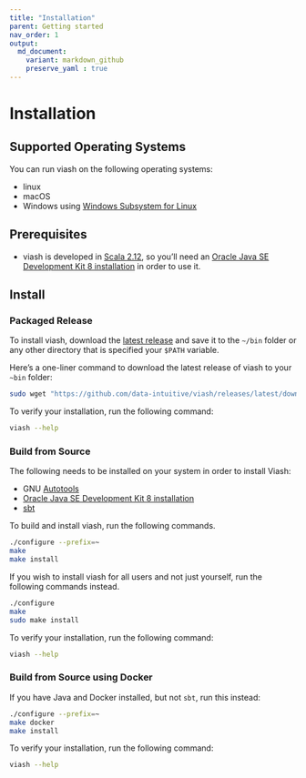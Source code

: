 ```yaml
---
title: "Installation"
parent: Getting started
nav_order: 1
output:
  md_document:
    variant: markdown_github
    preserve_yaml : true
---
```


# Installation

## Supported Operating Systems

You can run viash on the following operating systems:

-   linux
-   macOS
-   Windows using [Windows Subsystem for
    Linux](https://docs.microsoft.com/en-us/windows/wsl/install-win10)

## Prerequisites

-   viash is developed in [Scala 2.12](https://www.scala-lang.org/), so
    you’ll need an [Oracle Java SE Development Kit 8
    installation](https://www.oracle.com/java/technologies/javase/javase-jdk8-downloads.html)
    in order to use it.

## Install

### Packaged Release

To install viash, download the [latest
release](https://github.com/data-intuitive/viash/releases/latest) and
save it to the `~/bin` folder or any other directory that is specified
your `$PATH` variable.

Here’s a one-liner command to download the latest release of viash to
your `~bin` folder:

``` bash
sudo wget "https://github.com/data-intuitive/viash/releases/latest/download/viash" -O /bin/viash
```

To verify your installation, run the following command:

``` bash
viash --help
```

### Build from Source

The following needs to be installed on your system in order to install
Viash:

-   GNU
    [Autotools](https://www.gnu.org/software/automake/manual/html_node/Autotools-Introduction.html#Autotools-Introduction)
-   [Oracle Java SE Development Kit 8
    installation](https://www.oracle.com/java/technologies/javase/javase-jdk8-downloads.html)
-   [sbt](https://www.scala-sbt.org/)

To build and install viash, run the following commands.

``` bash
./configure --prefix=~
make
make install
```

If you wish to install viash for all users and not just yourself, run
the following commands instead.

``` bash
./configure
make
sudo make install
```

To verify your installation, run the following command:

``` bash
viash --help
```

### Build from Source using Docker

If you have Java and Docker installed, but not `sbt`, run this instead:

``` bash
./configure --prefix=~
make docker
make install
```

To verify your installation, run the following command:

``` bash
viash --help
```

